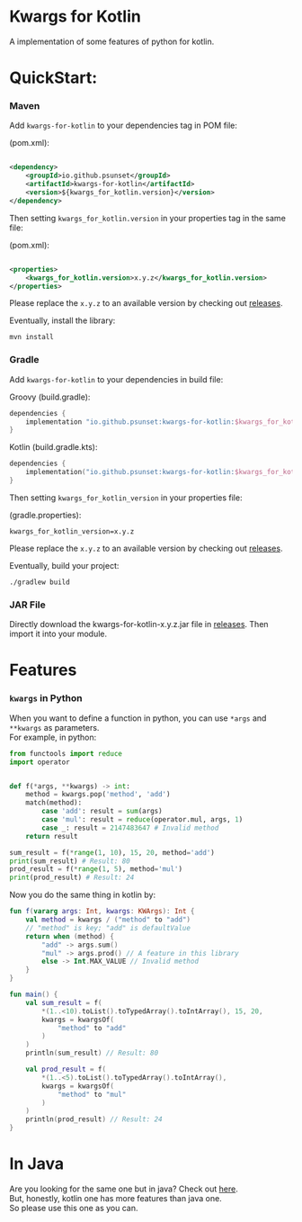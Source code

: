 # Kwargs for Kotlin

A implementation of some features of python for kotlin.

# QuickStart:

### Maven

Add `kwargs-for-kotlin` to your dependencies tag in POM file:

(pom.xml):

```xml

<dependency>
    <groupId>io.github.psunset</groupId>
    <artifactId>kwargs-for-kotlin</artifactId>
    <version>${kwargs_for_kotlin.version}</version>
</dependency>
```

Then setting `kwargs_for_kotlin.version` in your properties tag in the same file:

(pom.xml):

```xml

<properties>
    <kwargs_for_kotlin.version>x.y.z</kwargs_for_kotlin.version>
</properties>
```

Please replace the `x.y.z` to an available version by checking
out [releases](https://github.com/pSUNSET/KwargsForKotlin/releases).

Eventually, install the library:

```
mvn install
```

### Gradle

Add `kwargs-for-kotlin` to your dependencies in build file:

Groovy (build.gradle):

```groovy
dependencies {
    implementation "io.github.psunset:kwargs-for-kotlin:$kwargs_for_kotlin_version"
}
```

Kotlin (build.gradle.kts):

```kotlin
dependencies {
    implementation("io.github.psunset:kwargs-for-kotlin:$kwargs_for_kotlin_version")
}
```

Then setting `kwargs_for_kotlin_version` in your properties file:

(gradle.properties):

```properties
kwargs_for_kotlin_version=x.y.z
```

Please replace the `x.y.z` to an available version by checking
out [releases](https://github.com/pSUNSET/KwargsForKotlin/releases).

Eventually, build your project:

```
./gradlew build
```

### JAR File

Directly download the kwargs-for-kotlin-x.y.z.jar file
in [releases](https://github.com/pSUNSET/KwargsForKotlin/releases).
Then import it into your module.

# Features

### `kwargs` in Python

When you want to define a function in python, you can use `*args` and `**kwargs` as parameters.  
For example, in python:

```python
from functools import reduce
import operator


def f(*args, **kwargs) -> int:
    method = kwargs.pop('method', 'add')
    match(method):
        case 'add': result = sum(args)
        case 'mul': result = reduce(operator.mul, args, 1)
        case _: result = 2147483647 # Invalid method
    return result

sum_result = f(*range(1, 10), 15, 20, method='add')
print(sum_result) # Result: 80
prod_result = f(*range(1, 5), method='mul')
print(prod_result) # Result: 24
```

Now you do the same thing in kotlin by:

```kotlin
fun f(vararg args: Int, kwargs: KWArgs): Int {
    val method = kwargs / ("method" to "add")
    // "method" is key; "add" is defaultValue
    return when (method) {
        "add" -> args.sum()
        "mul" -> args.prod() // A feature in this library
        else -> Int.MAX_VALUE // Invalid method
    }
}

fun main() {
    val sum_result = f(
        *(1..<10).toList().toTypedArray().toIntArray(), 15, 20,
        kwargs = kwargsOf(
            "method" to "add"
        )
    )
    println(sum_result) // Result: 80

    val prod_result = f(
        *(1..<5).toList().toTypedArray().toIntArray(),
        kwargs = kwargsOf(
            "method" to "mul"
        )
    )
    println(prod_result) // Result: 24
}
```

# In Java

Are you looking for the same one but in java? Check out [here](https://github.com/pSUNSET/KwargsForJava).  
But, honestly, kotlin one has more features than java one.  
So please use this one as you can.